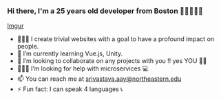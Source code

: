 ### Hi there, I'm a 25 years old developer from Boston 👋🏽👨🏽‍💻

<!--
**srivastava-aayush001407816/srivastava-aayush001407816** is a ✨ _special_ ✨ repository because its `README.md` (this file) appears on your GitHub profile. -->
[Imgur](https://i.imgur.com/ST6360Y.png?1)

- 👨🏽‍🎓 I create trivial websites with a goal to have a profound impact on people.
- 🌱 I’m currently learning Vue.js, Unity.
- 👯 I’m looking to collaborate on any projects with you !! yes YOU 🙌🏽
- 🤷🏽‍♂️ I’m looking for help with microservices 💻
- 📫 You can reach me at srivastava.aay@northeastern.edu
- ⚡ Fun fact: I can speak 4 languages 📞


